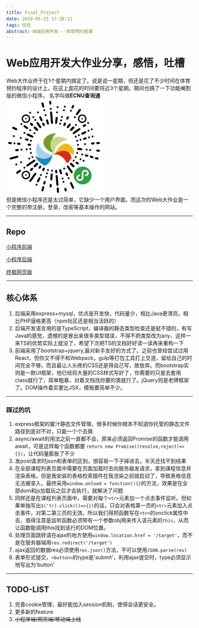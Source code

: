 ```yaml
---
title: Final_Project
date: 2018-05-25 17:38:11
tags: 综合
abstract: WEB应用开发---体育预约抢课
---
```

# Web应用开发大作业分享，感悟，吐槽

 Web大作业终于在1个星期内搞定了。说是说一星期，但还是花了不少时间在体育预约程序的设计上。在这上面花的时间要将近3个星期。期间也搞了一下功能阉割版的微信小程序。
名字叫做**ECNU查询通** ![小程序二维码](/Final-Project/a.jpg)<br/>
但是微信小程序还是太过简单，它缺少一个用户界面。而这次的Web大作业是一个完整的带注册，登录，改密等基本操作的网站。

<!--more-->

---
## Repo
[小程序前端](https://github.com/fun4wut/gelEle_frontend)

[小程序后端](https://github.com/fun4wut/queryEle_backend)

[终极网页版](https://github.com/fun4wut/WebFinalProject)

---

## 核心体系
1. 后端采用express+mysql，优点是开发快，代码量少，相比Java更清亮，相比PHP逼格更高（npm社区还是相当活跃的）
2. 后端开发语言用的是TypeScript，编译器的静态类型检查还是挺不错的，有写Java的感觉，遗憾的是冒出来很多类型错误，不得不把类型改为any，这样一来TS的优势实际上就没了，希望下次把TS的文档好好读一读再来重构一下
3. 前端采用了bootstrap+jquery,最对新手友好的方式了。之前也曾经尝试过用React，但你又不得不和Webpack，gulp等打包工具打上交道，留给自己的时间完全不够，而且最让人头疼的CSS还是得自己写，故放弃。而bootstrap实则是一款UI框架，他已经将大量的CSS样式写好了，你需要的只是去套用class就行了，简单粗暴，对着文档找你要的类就行了。jQuery则是老牌框架了。DOM操作着实要比JSX，模板要简单不少。

---
### 踩过的坑
1. express框架的蜜汁静态文件管理，很多时候你根本不知道你托管的静态文件路径到底对不对，只能一个个去猜
2. async/await的用法之前一直都不会，原来必须返回Promise的函数才能调用await，可是这样每个函数都要 ```return new Promise((resolve,reject)=>{})```，让代码量膨胀了不少
3. 发post请求时json和表单的区别，很容易一下子掉进去，半天还找不到结果
4. 在全部课程列表页面中需要在页面加载时去向服务器发请求，拿到课程信息并渲染表格，但是我安装的表格检索插件在我渲染之前就启动了，导致表格信息无法被录入，最终采用`window.onload = function(){}`的方法，效果是在全部dom和js加载玩之后才会执行，就解决了问题
5. 同样还是在课程列表页面中，需要对每个`<tr>`元素加一个点击事件监听。但如果单独写出`$('tr).click(()=>{})`的话，只会对表格第一页的`<tr>`元素加入点击事件，对第二第三页的无效。所以我们得把函数写在`<tr>`的onclick属性中去，值得注意是监听函数必须带有一个参数obj用来传入该元素的`this`，从而让函数能调用this找到该行的DOM位置。
6. 处理页面跳转请在ajax的地方使用`window.location.href = '/target'`，而不是在服务器端用`res.redirect('/target')`
7. ajax返回的数据res必须使用`res.json()`方法，不可以使用`JSON.parse(res)`
8. 表单形式提交，`<button>`的type是'submit'，利用ajax提交时，type必须显示地写出为'button'

---
## TODO-LIST
1. 完善cookie管理，最好能加入session机制，使得会话更安全。
2. 更多新的feature
3. <del>小程序端/网页端/移动端上线</del>

